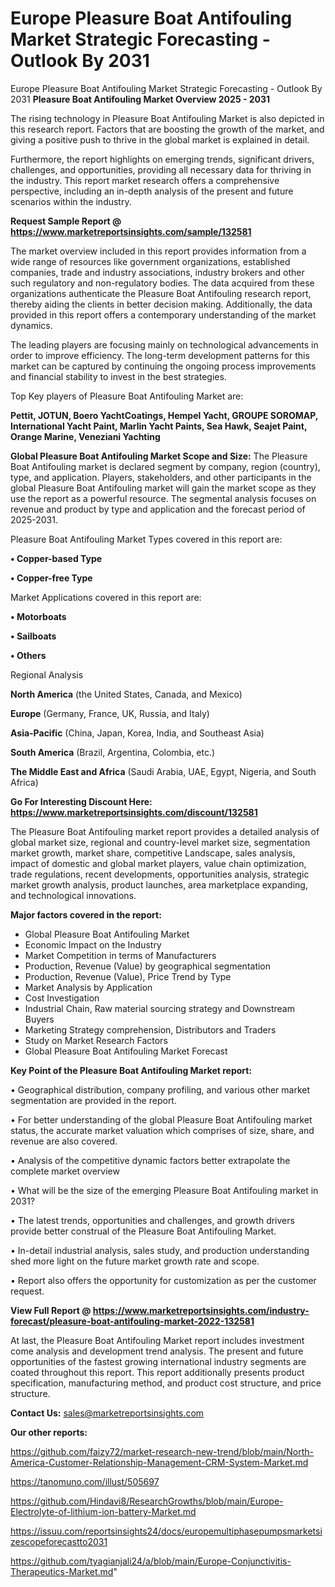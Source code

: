 # Europe Pleasure Boat Antifouling Market Strategic Forecasting - Outlook By 2031
Europe Pleasure Boat Antifouling Market Strategic Forecasting - Outlook By 2031
<Strong> Pleasure Boat Antifouling Market Overview 2025 - 2031</strong>

The rising technology in Pleasure Boat Antifouling Market is also depicted in this research report. Factors that are boosting the growth of the market, and giving a positive push to thrive in the global market is explained in detail.

Furthermore, the report highlights on emerging trends, significant drivers, challenges, and opportunities, providing all necessary data for thriving in the industry. This report market research offers a comprehensive perspective, including an in-depth analysis of the present and future scenarios within the industry.

<strong>Request Sample Report @ <a href=https://www.marketreportsinsights.com/sample/132581>https://www.marketreportsinsights.com/sample/132581</a></strong>

The market overview included in this report provides information from a wide range of resources like government organizations, established companies, trade and industry associations, industry brokers and other such regulatory and non-regulatory bodies. The data acquired from these organizations authenticate the Pleasure Boat Antifouling research report, thereby aiding the clients in better decision making. Additionally, the data provided in this report offers a contemporary understanding of the market dynamics.

The leading players are focusing mainly on technological advancements in order to improve efficiency. The long-term development patterns for this market can be captured by continuing the ongoing process improvements and financial stability to invest in the best strategies.

Top Key players of Pleasure Boat Antifouling Market are:

<strong>Pettit, JOTUN, Boero YachtCoatings, Hempel Yacht, GROUPE SOROMAP, International Yacht Paint, Marlin Yacht Paints, Sea Hawk, Seajet Paint, Orange Marine, Veneziani Yachting</strong>

<strong><b>Global Pleasure Boat Antifouling Market Scope and Size:</b></strong>
The Pleasure Boat Antifouling market is declared segment by company, region (country), type, and application. Players, stakeholders, and other participants in the global Pleasure Boat Antifouling market will gain the market scope as they use the report as a powerful resource. The segmental analysis focuses on revenue and product by type and application and the forecast period of 2025-2031.

Pleasure Boat Antifouling Market Types covered in this report are:

<strong>• Copper-based Type

• Copper-free Type</strong>

Market Applications covered in this report are:

<strong>• Motorboats

• Sailboats

• Others</strong> 

Regional Analysis

<strong>North America</strong> (the United States, Canada, and Mexico)

<strong>Europe</strong> (Germany, France, UK, Russia, and Italy)

<strong>Asia-Pacific</strong> (China, Japan, Korea, India, and Southeast Asia)

<strong>South America</strong> (Brazil, Argentina, Colombia, etc.)

<strong>The Middle East and Africa</strong> (Saudi Arabia, UAE, Egypt, Nigeria, and South Africa)

<strong>Go For Interesting Discount Here: <a href=https://www.marketreportsinsights.com/discount/132581>https://www.marketreportsinsights.com/discount/132581</a></strong>

The Pleasure Boat Antifouling market report provides a detailed analysis of global market size, regional and country-level market size, segmentation market growth, market share, competitive Landscape, sales analysis, impact of domestic and global market players, value chain optimization, trade regulations, recent developments, opportunities analysis, strategic market growth analysis, product launches, area marketplace expanding, and technological innovations.

<strong><b>Major factors covered in the report:</b></strong>
<ul>
  <li>Global Pleasure Boat Antifouling Market </li>
  <li>Economic Impact on the Industry</li>
  <li>Market Competition in terms of Manufacturers</li>
  <li>Production, Revenue (Value) by geographical segmentation</li>
  <li>Production, Revenue (Value), Price Trend by Type</li>
  <li>Market Analysis by Application</li>
  <li>Cost Investigation</li>
  <li>Industrial Chain, Raw material sourcing strategy and Downstream Buyers</li>
  <li>Marketing Strategy comprehension, Distributors and Traders</li>
  <li>Study on Market Research Factors</li>
  <li>Global Pleasure Boat Antifouling Market Forecast</li>
</ul>

<strong><b>Key Point of the Pleasure Boat Antifouling Market report:</b></strong>

• Geographical distribution, company profiling, and various other market segmentation are provided in the report.

• For better understanding of the global Pleasure Boat Antifouling market status, the accurate market valuation which comprises of size, share, and revenue are also covered.

• Analysis of the competitive dynamic factors better extrapolate the complete market overview

• What will be the size of the emerging Pleasure Boat Antifouling market in 2031?

• The latest trends, opportunities and challenges, and growth drivers provide better construal of the Pleasure Boat Antifouling Market.

• In-detail industrial analysis, sales study, and production understanding shed more light on the future market growth rate and scope.

• Report also offers the opportunity for customization as per the customer request.

<strong><b>View Full Report @ <a href=https://www.marketreportsinsights.com/industry-forecast/pleasure-boat-antifouling-market-2022-132581>https://www.marketreportsinsights.com/industry-forecast/pleasure-boat-antifouling-market-2022-132581</a></b></strong>


At last, the Pleasure Boat Antifouling Market report includes investment come analysis and development trend analysis. The present and future opportunities of the fastest growing international industry segments are coated throughout this report. This report additionally presents product specification, manufacturing method, and product cost structure, and price structure.

<strong>Contact Us:</strong>
sales@marketreportsinsights.com

<strong>Our other reports:</strong>

<a href=https://github.com/faizy72/market-research-new-trend/blob/main/North-America-Customer-Relationship-Management-CRM-System-Market.md>https://github.com/faizy72/market-research-new-trend/blob/main/North-America-Customer-Relationship-Management-CRM-System-Market.md</a>

<a href=https://tanomuno.com/illust/505697>https://tanomuno.com/illust/505697</a>

<a href=https://github.com/Hindavi8/ResearchGrowths/blob/main/Europe-Electrolyte-of-lithium-ion-battery-Market.md>https://github.com/Hindavi8/ResearchGrowths/blob/main/Europe-Electrolyte-of-lithium-ion-battery-Market.md</a>

<a href=https://issuu.com/reportsinsights24/docs/europemultiphasepumpsmarketsizescopeforecastto2031>https://issuu.com/reportsinsights24/docs/europemultiphasepumpsmarketsizescopeforecastto2031</a>

<a href=https://github.com/tyagianjali24/a/blob/main/Europe-Conjunctivitis-Therapeutics-Market.md>https://github.com/tyagianjali24/a/blob/main/Europe-Conjunctivitis-Therapeutics-Market.md</a>"
